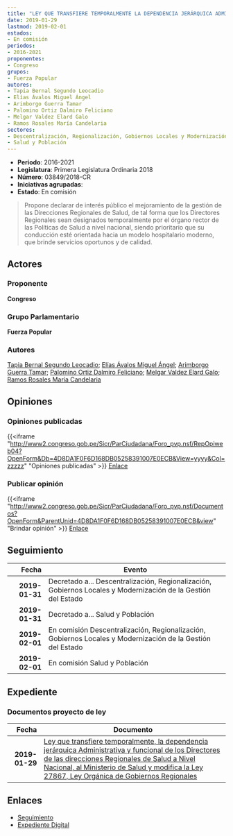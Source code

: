 ```yaml
---
title: "LEY QUE TRANSFIERE TEMPORALMENTE LA DEPENDENCIA JERÁRQUICA ADMINISTRATIVA Y FUNCIONAL DE LOS DIRECTORES DE LAS DIRECCIONES REGIONALES DE SALUD A NIVEL NACIONAL, AL MINISTERIO DE SALUD Y MODIFICA LA LEY 27867, LEY ORGÁNICA DE GOBIERNOS REGIONALES"
date: 2019-01-29
lastmod: 2019-02-01
estados:
- En comisión
periodos:
- 2016-2021
proponentes:
- Congreso
grupos:
- Fuerza Popular
autores:
- Tapia Bernal Segundo Leocadio
- Elías Ávalos Miguel Ángel
- Arimborgo Guerra Tamar
- Palomino Ortiz Dalmiro Feliciano
- Melgar Valdez Elard Galo
- Ramos Rosales María Candelaria
sectores:
- Descentralización, Regionalización, Gobiernos Locales y Modernización de la Gestión del Estado
- Salud y Población
---
```

- **Periodo**: 2016-2021
- **Legislatura**: Primera Legislatura Ordinaria 2018
- **Número**: 03849/2018-CR
- **Iniciativas agrupadas**: 
- **Estado**: En comisión

> Propone declarar de interés público el mejoramiento de la gestión de las Direcciones Regionales de Salud, de tal forma que los Directores Regionales sean designados temporalmente por el órgano rector de las Políticas de Salud a nivel nacional, siendo prioritario que su conducción esté orientada hacia un modelo hospitalario moderno, que brinde servicios oportunos y de calidad.


## Actores

### Proponente

**Congreso**

### Grupo Parlamentario

**Fuerza Popular**

### Autores

[Tapia Bernal Segundo Leocadio](mailto:mailto:stapia@congreso.gob.pe); [Elías Ávalos Miguel Ángel](mailto:mailto:melias@congreso.gob.pe); [Arimborgo Guerra Tamar](mailto:mailto:tarimborgo@congreso.gob.pe); [Palomino Ortiz Dalmiro Feliciano](mailto:mailto:dfpalomino@congreso.gob.pe); [Melgar Valdez Elard Galo](mailto:mailto:emelgar@congreso.gob.pe); [Ramos Rosales María Candelaria](mailto:mailto:mramosr@congreso.gob.pe)

## Opiniones

### Opiniones publicadas

{{<iframe "http://www2.congreso.gob.pe/Sicr/ParCiudadana/Foro_pvp.nsf/RepOpiweb04?OpenForm&Db=4D8DA1F0F6D168DB05258391007E0ECB&View=yyyy&Col=zzzzz" "Opiniones publicadas" >}}
[Enlace](http://www2.congreso.gob.pe/Sicr/ParCiudadana/Foro_pvp.nsf/RepOpiweb04?OpenForm&Db=4D8DA1F0F6D168DB05258391007E0ECB&View=yyyy&Col=zzzzz)

### Publicar opinión

{{<iframe "http://www2.congreso.gob.pe/Sicr/ParCiudadana/Foro_pvp.nsf/Documentos?OpenForm&ParentUnid=4D8DA1F0F6D168DB05258391007E0ECB&view" "Brindar opinión" >}}
[Enlace](http://www2.congreso.gob.pe/Sicr/ParCiudadana/Foro_pvp.nsf/Documentos?OpenForm&ParentUnid=4D8DA1F0F6D168DB05258391007E0ECB&view)


## Seguimiento

| Fecha | Evento |
|------:|--------|
| **2019-01-31** | Decretado a... Descentralización, Regionalización, Gobiernos Locales y Modernización de la Gestión del Estado |
| **2019-01-31** | Decretado a... Salud y Población |
| **2019-02-01** | En comisión Descentralización, Regionalización, Gobiernos Locales y Modernización de la Gestión del Estado |
| **2019-02-01** | En comisión Salud y Población |

## Expediente

### Documentos proyecto de ley

| Fecha | Documento |
|------:|-----------|
| **2019-01-29** | [Ley que transfiere temporalmente, la dependencia jerárquica Administrativa y funcional de los Directores de las direcciones Regionales de Salud a Nivel Nacional, al Ministerio de Salud y modifica la Ley 27867, Ley Orgánica de Gobiernos Regionales](http://www.leyes.congreso.gob.pe/Documentos/2016_2021/Proyectos_de_Ley_y_de_Resoluciones_Legislativas/PL0384920190129.pdf) |

## Enlaces

- [Seguimiento](http://www2.congreso.gob.pe/Sicr/TraDocEstProc/CLProLey2016.nsf/f7fff46988ca05b1052578e100829cc7/b1e8df0b3a171bac05258392005d5523?OpenDocument)
- [Expediente Digital](http://www2.congreso.gob.pe/Sicr/TraDocEstProc/CLProLey2016.nsf/f7fff46988ca05b1052578e100829cc7/b1e8df0b3a171bac05258392005d5523?OpenDocument&Click=05257FB7005EB655.eb71d0cf91d8294e05256cdf006b5706/$Body/0.1C6C)

